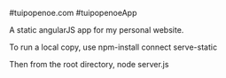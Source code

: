 #tuipopenoe.com
#tuipopenoeApp

A static angularJS app for my personal website. 

To run a local copy, use npm-install connect serve-static

Then from the root directory, node server.js
